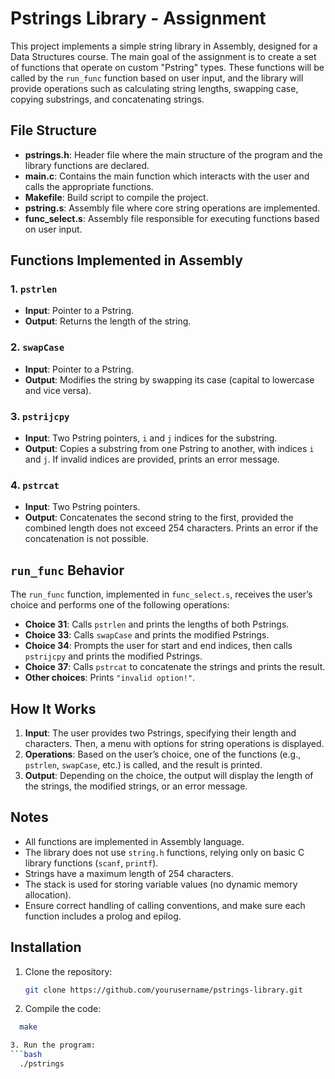 # Pstrings Library - Assignment

This project implements a simple string library in Assembly, designed for a Data Structures course. The main goal of the assignment is to create a set of functions that operate on custom "Pstring" types. These functions will be called by the `run_func` function based on user input, and the library will provide operations such as calculating string lengths, swapping case, copying substrings, and concatenating strings.

## File Structure

- **pstrings.h**: Header file where the main structure of the program and the library functions are declared.
- **main.c**: Contains the main function which interacts with the user and calls the appropriate functions.
- **Makefile**: Build script to compile the project.
- **pstring.s**: Assembly file where core string operations are implemented.
- **func_select.s**: Assembly file responsible for executing functions based on user input.

## Functions Implemented in Assembly

### 1. `pstrlen`
- **Input**: Pointer to a Pstring.
- **Output**: Returns the length of the string.

### 2. `swapCase`
- **Input**: Pointer to a Pstring.
- **Output**: Modifies the string by swapping its case (capital to lowercase and vice versa).

### 3. `pstrijcpy`
- **Input**: Two Pstring pointers, `i` and `j` indices for the substring.
- **Output**: Copies a substring from one Pstring to another, with indices `i` and `j`. If invalid indices are provided, prints an error message.

### 4. `pstrcat`
- **Input**: Two Pstring pointers.
- **Output**: Concatenates the second string to the first, provided the combined length does not exceed 254 characters. Prints an error if the concatenation is not possible.

## `run_func` Behavior

The `run_func` function, implemented in `func_select.s`, receives the user’s choice and performs one of the following operations:

- **Choice 31**: Calls `pstrlen` and prints the lengths of both Pstrings.
- **Choice 33**: Calls `swapCase` and prints the modified Pstrings.
- **Choice 34**: Prompts the user for start and end indices, then calls `pstrijcpy` and prints the modified Pstrings.
- **Choice 37**: Calls `pstrcat` to concatenate the strings and prints the result.
- **Other choices**: Prints `"invalid option!"`.

## How It Works

1. **Input**: The user provides two Pstrings, specifying their length and characters. Then, a menu with options for string operations is displayed.
2. **Operations**: Based on the user’s choice, one of the functions (e.g., `pstrlen`, `swapCase`, etc.) is called, and the result is printed.
3. **Output**: Depending on the choice, the output will display the length of the strings, the modified strings, or an error message.


## Notes

- All functions are implemented in Assembly language.
- The library does not use `string.h` functions, relying only on basic C library functions (`scanf`, `printf`).
- Strings have a maximum length of 254 characters.
- The stack is used for storing variable values (no dynamic memory allocation).
- Ensure correct handling of calling conventions, and make sure each function includes a prolog and epilog.

## Installation

1. Clone the repository:
   ```bash
   git clone https://github.com/yourusername/pstrings-library.git

2. Compile the code:
 ```bash
   make

3. Run the program:
 ```bash
   ./pstrings

